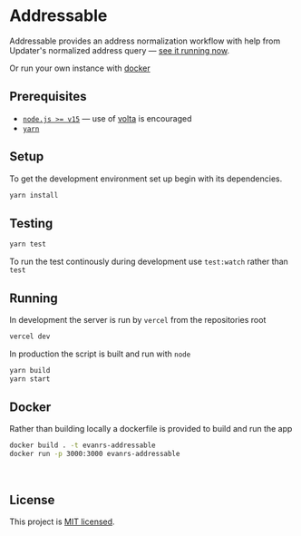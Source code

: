 # Addressable

Addressable provides an address normalization workflow with help from Updater's normalized address query — [see it running now](https://updater-addressable.vercel.app/).

Or run your own instance with [docker](#docker)

## Prerequisites

- [`node.js >= v15`](https://volta.sh/) — use of [volta](https://volta.sh/) is encouraged
- [`yarn`](https://pnpm.io/)

## Setup

To get the development environment set up begin with its dependencies.

```sh
yarn install
```

## Testing

```sh
yarn test
```

To run the test continously during development use `test:watch` rather than `test`

## Running

In development the server is run by `vercel` from the repositories root

```sh
vercel dev
```

In production the script is built and run with `node`

```sh
yarn build
yarn start
```

## Docker

Rather than building locally a dockerfile is provided to build and run the app

```sh
docker build . -t evanrs-addressable
docker run -p 3000:3000 evanrs-addressable
```

<br/>

## License

This project is [MIT licensed](./LICENSE).
